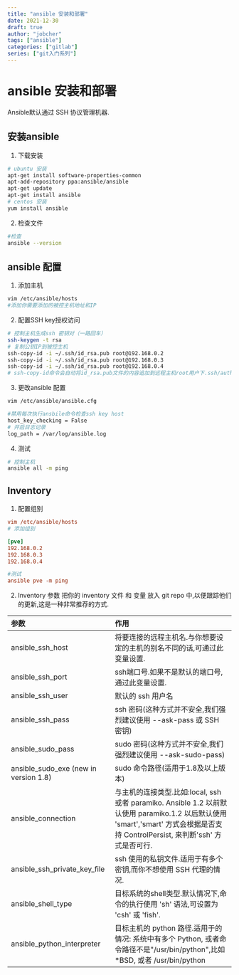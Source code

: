 ```yaml
---
title: "ansible 安装和部署"
date: 2021-12-30
draft: true
author: "jobcher"
tags: ["ansible"]
categories: ["gitlab"]
series: ["git入门系列"]
---
```

# ansible 安装和部署
Ansible默认通过 SSH 协议管理机器.
## 安装ansible
1. 下载安装
```sh
# ubuntu 安装
apt-get install software-properties-common
apt-add-repository ppa:ansible/ansible
apt-get update
apt-get install ansible
# centos 安装
yum install ansible
```

2. 检查文件
```sh
#检查
ansible --version
```
## ansible 配置
1. 添加主机
```sh 
vim /etc/ansible/hosts
#添加你需要添加的被控主机地址和IP
```
2. 配置SSH key授权访问
```sh
# 控制主机生成ssh 密钥对（一路回车）
ssh-keygen -t rsa
# 复制公钥IP到被控主机
ssh-copy-id -i ~/.ssh/id_rsa.pub root@192.168.0.2
ssh-copy-id -i ~/.ssh/id_rsa.pub root@192.168.0.3
ssh-copy-id -i ~/.ssh/id_rsa.pub root@192.168.0.4
# ssh-copy-id命令会自动将id_rsa.pub文件的内容追加到远程主机root用户下.ssh/authorized_keys文件中。
```
3. 更改ansible 配置
```sh
vim /etc/ansible/ansible.cfg

#禁用每次执行ansbile命令检查ssh key host
host_key_checking = False
# 开启日志记录
log_path = /var/log/ansible.log
```
4. 测试
```sh
# 控制主机
ansible all -m ping
```

## Inventory 
1. 配置组别
```ini
vim /etc/ansible/hosts
# 添加组别

[pve]
192.168.0.2
192.168.0.3
192.168.0.4

#测试
ansible pve -m ping
```
2. Inventory 参数
 把你的 inventory 文件 和 变量 放入 git repo 中,以便跟踪他们的更新,这是一种非常推荐的方式.  
  

|参数|作用|
|:----|:----|
|ansible_ssh_host|将要连接的远程主机名.与你想要设定的主机的别名不同的话,可通过此变量设置.|
|ansible_ssh_port|ssh端口号.如果不是默认的端口号,通过此变量设置.|
|ansible_ssh_user|默认的 ssh 用户名|
|ansible_ssh_pass|ssh 密码(这种方式并不安全,我们强烈建议使用 --ask-pass 或 SSH 密钥)|
|ansible_sudo_pass|sudo 密码(这种方式并不安全,我们强烈建议使用 --ask-sudo-pass)|
|ansible_sudo_exe (new in version 1.8)|sudo 命令路径(适用于1.8及以上版本)|
|ansible_connection|与主机的连接类型.比如:local, ssh 或者 paramiko. Ansible 1.2 以前默认使用 paramiko.1.2 以后默认使用 'smart','smart' 方式会根据是否支持 ControlPersist, 来判断'ssh' 方式是否可行.|
|ansible_ssh_private_key_file|ssh 使用的私钥文件.适用于有多个密钥,而你不想使用 SSH 代理的情况.|
|ansible_shell_type|目标系统的shell类型.默认情况下,命令的执行使用 'sh' 语法,可设置为 'csh' 或 'fish'.|
|ansible_python_interpreter|目标主机的 python 路径.适用于的情况: 系统中有多个 Python, 或者命令路径不是"/usr/bin/python",比如  \*BSD, 或者 /usr/bin/python|
